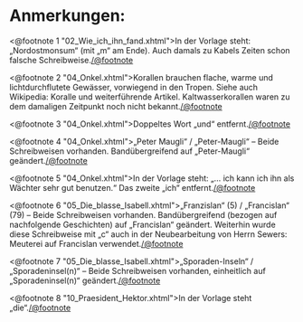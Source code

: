 Anmerkungen:
============

<@footnote 1 "02_Wie_ich_ihn_fand.xhtml">In der Vorlage steht: „Nordostmonsum“ (mit „m“ am Ende). Auch damals zu Kabels Zeiten schon falsche Schreibweise.</@footnote>

<@footnote 2 "04_Onkel.xhtml">Korallen brauchen flache, warme und lichtdurchflutete Gewässer, vorwiegend in den Tropen. Siehe auch Wikipedia: Koralle und weiterführende Artikel. Kaltwasserkorallen waren zu dem damaligen Zeitpunkt noch nicht bekannt.</@footnote>

<@footnote 3 "04_Onkel.xhtml">Doppeltes Wort „und“ entfernt.</@footnote>

<@footnote 4 "04_Onkel.xhtml">„Peter Maugli“ / „Peter-Maugli“ – Beide Schreibweisen vorhanden. Bandübergreifend auf „Peter-Maugli“ geändert.</@footnote>

<@footnote 5 "04_Onkel.xhtml">In der Vorlage steht: „… ich kann ich ihn als Wächter sehr gut benutzen.“ Das zweite „ich“ entfernt.</@footnote>

<@footnote 6 "05_Die_blasse_Isabell.xhtml">„Franzislan“ (5) / „Francislan“ (79) – Beide Schreibweisen vorhanden. Bandübergreifend (bezogen auf nachfolgende Geschichten) auf „Francislan“ geändert. Weiterhin wurde diese Schreibweise mit „c“ auch in der Neubearbeitung von Herrn Sewers: Meuterei auf Francislan verwendet.</@footnote>

<@footnote 7 "05_Die_blasse_Isabell.xhtml">„Sporaden-Inseln“ / „Sporadeninsel(n)“ – Beide Schreibweisen vorhanden, einheitlich auf „Sporadeninsel(n)“ geändert.</@footnote>

<@footnote 8 "10_Praesident_Hektor.xhtml">In der Vorlage steht „die“.</@footnote>

